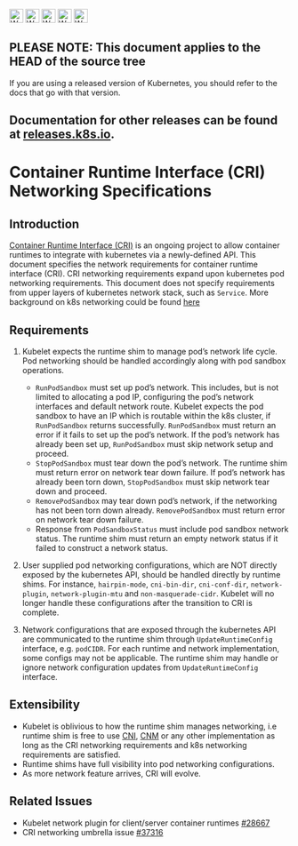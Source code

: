<!-- BEGIN MUNGE: UNVERSIONED_WARNING -->

<!-- BEGIN STRIP_FOR_RELEASE -->

<img src="http://kubernetes.io/kubernetes/img/warning.png" alt="WARNING"
     width="25" height="25">
<img src="http://kubernetes.io/kubernetes/img/warning.png" alt="WARNING"
     width="25" height="25">
<img src="http://kubernetes.io/kubernetes/img/warning.png" alt="WARNING"
     width="25" height="25">
<img src="http://kubernetes.io/kubernetes/img/warning.png" alt="WARNING"
     width="25" height="25">
<img src="http://kubernetes.io/kubernetes/img/warning.png" alt="WARNING"
     width="25" height="25">

<h2>PLEASE NOTE: This document applies to the HEAD of the source tree</h2>

If you are using a released version of Kubernetes, you should
refer to the docs that go with that version.

Documentation for other releases can be found at
[releases.k8s.io](http://releases.k8s.io).
</strong>
--

<!-- END STRIP_FOR_RELEASE -->

<!-- END MUNGE: UNVERSIONED_WARNING -->

# Container Runtime Interface (CRI) Networking Specifications

## Introduction
[Container Runtime Interface (CRI)](container-runtime-interface.md) is 
an ongoing project to allow container
runtimes to integrate with kubernetes via a newly-defined API. This document 
specifies the network requirements for container runtime 
interface (CRI). CRI networking requirements expand upon kubernetes pod 
networking requirements. This document does not specify requirements 
from upper layers of kubernetes network stack, such as `Service`. More 
background on k8s networking could be found 
[here](http://kubernetes.io/docs/admin/networking/)

## Requirements
1. Kubelet expects the runtime shim to manage pod’s network life cycle. Pod 
networking should be handled accordingly along with pod sandbox operations. 
   * `RunPodSandbox` must set up pod’s network. This includes, but is not limited 
to allocating a pod IP, configuring the pod’s network interfaces and default 
network route. Kubelet expects the pod sandbox to have an IP which is 
routable within the k8s cluster, if `RunPodSandbox` returns successfully. 
`RunPodSandbox` must return an error if it fails to set up the pod’s network. 
If the pod’s network has already been set up, `RunPodSandbox` must skip 
network setup and proceed. 
   * `StopPodSandbox` must tear down the pod’s network. The runtime shim 
must return error on network tear down failure. If pod’s network has 
already been torn down, `StopPodSandbox` must skip network tear down and proceed.
   * `RemovePodSandbox` may tear down pod’s network, if the networking has 
not been torn down already. `RemovePodSandbox` must return error on 
network tear down failure.
   * Response from `PodSandboxStatus` must include pod sandbox network status.
The runtime shim must return an empty network status if it failed 
to construct a network status. 

2. User supplied pod networking configurations, which are NOT directly 
exposed by the kubernetes API, should be handled directly by runtime 
shims. For instance, `hairpin-mode`, `cni-bin-dir`, `cni-conf-dir`, `network-plugin`, 
`network-plugin-mtu` and `non-masquerade-cidr`. Kubelet will no longer handle 
these configurations after the transition to CRI is complete.
3. Network configurations that are exposed through the kubernetes API 
are communicated to the runtime shim through `UpdateRuntimeConfig` 
interface, e.g. `podCIDR`. For each runtime and network implementation, 
some configs may not be applicable. The runtime shim may handle or ignore 
network configuration updates from `UpdateRuntimeConfig` interface.

## Extensibility
* Kubelet is oblivious to how the runtime shim manages networking, i.e 
runtime shim is free to use [CNI](https://github.com/containernetworking/cni), 
[CNM](https://github.com/docker/libnetwork/blob/master/docs/design.md) or 
any other implementation as long as the CRI networking requirements and 
k8s networking requirements are satisfied.
* Runtime shims have full visibility into pod networking configurations. 
* As more network feature arrives, CRI will evolve. 

## Related Issues
* Kubelet network plugin for client/server container runtimes [#28667](https://github.com/kubernetes/kubernetes/issues/28667)
* CRI networking umbrella issue [#37316](https://github.com/kubernetes/kubernetes/issues/37316) 
